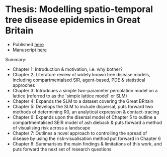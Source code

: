 # Thesis: Modelling spatio-temporal tree disease epidemics in Great Britain

- Published [here](https://etheses.whiterose.ac.uk/31356/) 
- Manuscript [here](https://www.sciencedirect.com/science/article/pii/S030438002400019X)

Summary:
- Chapter 1: Introduction & motivation, i.e. why bother?
- Chapter 2: Literature review of widely known tree disease models, including compartmentalsed SIR, agent-based, PDE & statistical approches
- Chapter 3: Introdcues a simple two-parameter percolation model on a lattice (referred to as the 'simple lattice model' or SLM)
- Chapter 4: Expands the SLM to a dataset covering the Great BRitain
- Chapter 5: Develops the SLM to include dispersal, puts forward two methods of determining R0, an analytical expression & contact-tracing
- Chapter 6: Expands upon the disersal model of Chapter 5 to outline a compartmentalised SEIR model of ash dieback & puts forward a method of visualising risk across a landscape
- Chapter 7: Outlines a novel approach to controlling the spread of disease by using the risk-visualisation method put forward in Chapter 6
- Chapter 8: Summarisies the main findings & limitations of this work, and puts forward the next set of research questions
